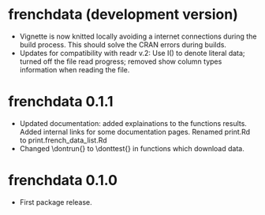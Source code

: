 # frenchdata (development version)

* Vignette is now knitted locally avoiding a internet connections during the build process. This should solve the CRAN errors during builds.
* Updates for compatibility with readr v.2: Use I() to denote literal data; turned off the file read progress; removed show column types information when reading the file.

# frenchdata 0.1.1

* Updated documentation: added explainations to the functions results. Added internal links for some documentation pages. Renamed print.Rd to print.french_data_list.Rd  
* Changed \dontrun{} to \donttest{} in functions which download data.


# frenchdata 0.1.0

* First package release.
